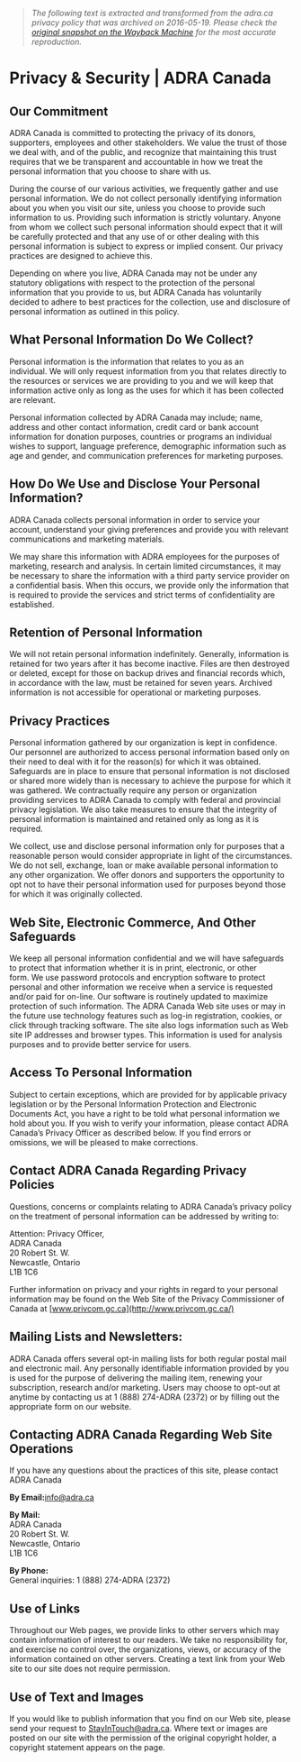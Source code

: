 > *The following text is extracted and transformed from the adra.ca privacy policy that was archived on 2016-05-19. Please check the [original snapshot on the Wayback Machine](https://web.archive.org/web/20160519030547id_/http%3A//www.adra.ca/privacy) for the most accurate reproduction.*

# Privacy & Security | ADRA Canada

## Our Commitment

ADRA Canada is committed to protecting the privacy of its donors, supporters, employees and other stakeholders. We value the trust of those we deal with, and of the public, and recognize that maintaining this trust requires that we be transparent and accountable in how we treat the personal information that you choose to share with us.

During the course of our various activities, we frequently gather and use personal information. We do not collect personally identifying information about you when you visit our site, unless you choose to provide such information to us. Providing such information is strictly voluntary. Anyone from whom we collect such personal information should expect that it will be carefully protected and that any use of or other dealing with this personal information is subject to express or implied consent. Our privacy practices are designed to achieve this.

Depending on where you live, ADRA Canada may not be under any statutory obligations with respect to the protection of the personal information that you provide to us, but ADRA Canada has voluntarily decided to adhere to best practices for the collection, use and disclosure of personal information as outlined in this policy.

## What Personal Information Do We Collect?

Personal information is the information that relates to you as an individual. We will only request information from you that relates directly to the resources or services we are providing to you and we will keep that information active only as long as the uses for which it has been collected are relevant.

Personal information collected by ADRA Canada may include; name, address and other contact information, credit card or bank account information for donation purposes, countries or programs an individual wishes to support, language preference, demographic information such as age and gender, and communication preferences for marketing purposes.

## How Do We Use and Disclose Your Personal Information?

ADRA Canada collects personal information in order to service your account, understand your giving preferences and provide you with relevant communications and marketing materials.

We may share this information with ADRA employees for the purposes of marketing, research and analysis. In certain limited circumstances, it may be necessary to share the information with a third party service provider on a confidential basis. When this occurs, we provide only the information that is required to provide the services and strict terms of confidentiality are established.

## Retention of Personal Information

We will not retain personal information indefinitely. Generally, information is retained for two years after it has become inactive. Files are then destroyed or deleted, except for those on backup drives and financial records which, in accordance with the law, must be retained for seven years. Archived information is not accessible for operational or marketing purposes.

## Privacy Practices

Personal information gathered by our organization is kept in confidence. Our personnel are authorized to access personal information based only on their need to deal with it for the reason(s) for which it was obtained. Safeguards are in place to ensure that personal information is not disclosed or shared more widely than is necessary to achieve the purpose for which it was gathered. We contractually require any person or organization providing services to ADRA Canada to comply with federal and provincial privacy legislation. We also take measures to ensure that the integrity of personal information is maintained and retained only as long as it is required.

We collect, use and disclose personal information only for purposes that a reasonable person would consider appropriate in light of the circumstances. We do not sell, exchange, loan or make available personal information to any other organization. We offer donors and supporters the opportunity to opt not to have their personal information used for purposes beyond those for which it was originally collected.

## Web Site, Electronic Commerce, And Other Safeguards

We keep all personal information confidential and we will have safeguards to protect that information whether it is in print, electronic, or other form. We use password protocols and encryption software to protect personal and other information we receive when a service is requested and/or paid for on-line. Our software is routinely updated to maximize protection of such information. The ADRA Canada Web site uses or may in the future use technology features such as log-in registration, cookies, or click through tracking software. The site also logs information such as Web site IP addresses and browser types. This information is used for analysis purposes and to provide better service for users.

## Access To Personal Information

Subject to certain exceptions, which are provided for by applicable privacy legislation or by the Personal Information Protection and Electronic Documents Act, you have a right to be told what personal information we hold about you. If you wish to verify your information, please contact ADRA Canada’s Privacy Officer as described below. If you find errors or omissions, we will be pleased to make corrections.

## Contact ADRA Canada Regarding Privacy Policies

Questions, concerns or complaints relating to ADRA Canada’s privacy policy on the treatment of personal information can be addressed by writing to:

Attention: Privacy Officer,  
ADRA Canada  
20 Robert St. W.  
Newcastle, Ontario  
L1B 1C6

Further information on privacy and your rights in regard to your personal information may be found on the Web Site of the Privacy Commissioner of Canada at [www.privcom.gc.ca](http://www.privcom.gc.ca/)

## Mailing Lists and Newsletters:

ADRA Canada offers several opt-in mailing lists for both regular postal mail and electronic mail. Any personally identifiable information provided by you is used for the purpose of delivering the mailing item, renewing your subscription, research and/or marketing. Users may choose to opt-out at anytime by contacting us at 1 (888) 274-ADRA (2372) or by filling out the appropriate form on our website.

## Contacting ADRA Canada Regarding Web Site Operations

If you have any questions about the practices of this site, please contact ADRA Canada

**By Email:**[info@adra.ca](mailto:info@adra.ca)

**By Mail:**  
ADRA Canada  
20 Robert St. W.  
Newcastle, Ontario  
L1B 1C6

**By Phone:**  
General inquiries: 1 (888) 274-ADRA (2372)

## Use of Links

Throughout our Web pages, we provide links to other servers which may contain information of interest to our readers. We take no responsibility for, and exercise no control over, the organizations, views, or accuracy of the information contained on other servers. Creating a text link from your Web site to our site does not require permission.

## Use of Text and Images

If you would like to publish information that you find on our Web site, please send your request to StayInTouch@adra.ca. Where text or images are posted on our site with the permission of the original copyright holder, a copyright statement appears on the page.
